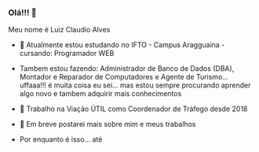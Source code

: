 ### Olá!!! 👋

Meu nome é Luiz Claudio Alves

- 🌱 Atualmente estou estudando no IFTO - Campus Aragguaina - cursando: Programador WEB
    
-   Tambem estou fazendo: Administrador de Banco de Dados (DBA), Montador e Reparador de Computadores e Agente de Turismo... uffaaa!!! é muita coisa eu sei... mas estou sempre procurando aprender algo novo e tambem adquirir mais conhecimentos

- 🔭 Trabalho na Viação ÚTIL como Coordenador de Tráfego desde 2018

- 💬 Em breve postarei mais sobre mim e meus trabalhos

- Por enquanto é isso... até
<!--
**LuizAlves99/luizalves99** is a ✨ _special_ ✨ repository because its `README.md` (this file) appears on your GitHub profile.


